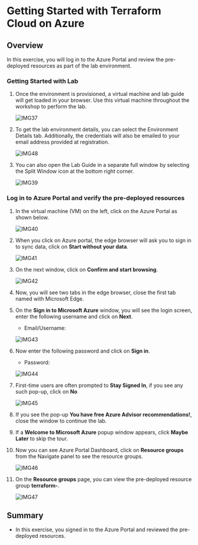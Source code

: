 # Getting Started with Terraform Cloud on Azure

## Overview

In this exercise, you will log in to the Azure Portal and review the pre-deployed resources as part of the lab environment.

### Getting Started with Lab

1. Once the environment is provisioned, a virtual machine and lab guide will get loaded in your browser. Use this virtual machine throughout the workshop to perform the lab.

    ![IMG37](https://github.com/CloudLabs-Samples/EduLabs/blob/main/Hashicorp/Azure/Images/Img37.png?raw=true)

2. To get the lab environment details, you can select the Environment Details tab. Additionally, the credentials will also be emailed to your email address provided at registration.

    ![IMG48](https://github.com/CloudLabs-Samples/EduLabs/blob/main/Hashicorp/Azure/Images/Img48.png?raw=true)

3. You can also open the Lab Guide in a separate full window by selecting the Split Window icon at the bottom right corner.

    ![IMG39](https://github.com/CloudLabs-Samples/EduLabs/blob/main/Hashicorp/Azure/Images/Img39.png?raw=true)

### Log in to Azure Portal and verify the pre-deployed resources

1. In the virtual machine (VM) on the left, click on the Azure Portal as shown below.

    ![IMG40](https://github.com/CloudLabs-Samples/EduLabs/blob/main/Hashicorp/Azure/Images/Img40.png?raw=true)

2. When you click on Azure portal, the edge browser will ask you to sign in to sync data, click on **Start without your data**.

    ![IMG41](https://github.com/CloudLabs-Samples/EduLabs/blob/main/Hashicorp/Azure/Images/Img41.png?raw=true)
     
3. On the next window, click on **Confirm and start browsing**.

    ![IMG42](https://github.com/CloudLabs-Samples/EduLabs/blob/main/Hashicorp/Azure/Images/Img42.png?raw=true)
        
5. Now, you will see two tabs in the edge browser, close the first tab named with Microsoft Edge.

6. On the **Sign in to Microsoft Azure** window, you will see the login screen, enter the following username and click on **Next**.

   * Email/Username: <inject key="AzureAdUserEmail"></inject>
   
    ![IMG43](https://github.com/CloudLabs-Samples/EduLabs/blob/main/Hashicorp/Azure/Images/Img43.png?raw=true)   

7. Now enter the following password and click on **Sign in**. 

   * Password: <inject key="AzureAdUserPassword"></inject>
   
    ![IMG44](https://github.com/CloudLabs-Samples/EduLabs/blob/main/Hashicorp/Azure/Images/Img44.png?raw=true)
   
8. First-time users are often prompted to **Stay Signed In**, if you see any such pop-up, click on **No**

    ![IMG45](https://github.com/CloudLabs-Samples/EduLabs/blob/main/Hashicorp/Azure/Images/Img45.png?raw=true)

9. If you see the pop-up **You have free Azure Advisor recommendations!**, close the window to continue the lab.

10. If a **Welcome to Microsoft Azure** popup window appears, click **Maybe Later** to skip the tour.

11. Now you can see Azure Portal Dashboard, click on **Resource groups** from the Navigate panel to see the resource groups.

    ![IMG46](https://github.com/CloudLabs-Samples/EduLabs/blob/main/Hashicorp/Azure/Images/Img46.png?raw=true)

12. On the **Resource groups** page, you can view the pre-deployed resource group **terraform-<inject key="DeploymentID" />**.

    ![IMG47](https://github.com/CloudLabs-Samples/EduLabs/blob/main/Hashicorp/Azure/Images/Img47.png?raw=true)   
    
## Summary

   - In this exercise, you signed in to the Azure Portal and reviewed the pre-deployed resources.
   
